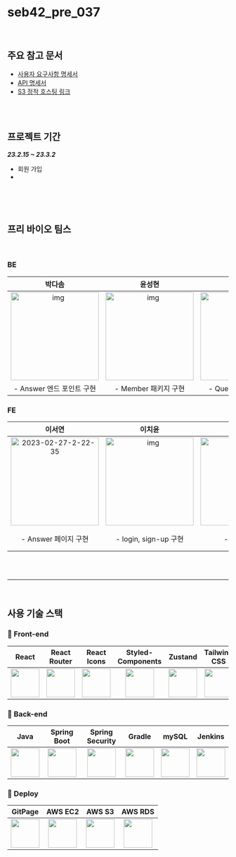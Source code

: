 # seb42_pre_037
<br/>

## 주요 참고 문서
* [사용자 요구사항 명세서](https://docs.google.com/spreadsheets/d/1W6gs6SVlXXQ3jqEcAF2doiMAQQFcrZjtNNPBmP6bwHQ/edit#gid=0)
* [API 명세서](https://documenter.getpostman.com/view/24686427/2s93CGSbPy)
* [S3 정적 호스팅 링크](http://37-stack-over-fe.s3-website.ap-northeast-2.amazonaws.com)


<br/>
<br/>

## 프로젝트 기간
***23.2.15 ~ 23.3.2***


* 회원 가입
* 


<br/>
<br/>
<br/>


## 프리 바이오 팀스
<br/>

### BE

|                            박다솜                            |                            윤성현                            |                            최유진                            |
| :----------------------------------------------------------: | :----------------------------------------------------------: | :----------------------------------------------------------: |
| <img src="https://i.pinimg.com/originals/b2/1a/9f/b21a9ff51a2b511b3680603887147f01.jpg" alt="img" width="200px" /> | <img src="https://mblogthumb-phinf.pstatic.net/20150622_12/haedameunah_1434947240506gnSIt_JPEG/vbbb.JPG?type=w800" alt="img" width = "200px"/> | <img src="https://suddenlycat.com/wp-content/uploads/2020/09/e69a4729748ea16a8ea50c7fa930d213.jpg" alt="img" width = "200px"/> |
|                     - Answer 엔드 포인트 구현                   |                     - Member 패키지 구현                     |                    - Question 패키지 구현                    |



### FE

|                            이서연                            |                            이치윤                            |                            김나영                            |                            이채욱                            |
| :----------------------------------------------------------: | :----------------------------------------------------------: | :----------------------------------------------------------: | :----------------------------------------------------------: |
| <img src="https://i.ibb.co/hd73F6f/2023-02-27-2-22-35.png" alt="2023-02-27-2-22-35" width = "200px"/> | <img src="https://encrypted-tbn0.gstatic.com/images?q=tbn:ANd9GcTYe-zIT7cyG-M6Vlla38oVJ6twus0auSO7tQ&usqp=CAU" alt="img" width = "200px" /> | <img src="https://t1.daumcdn.net/cfile/tistory/99FDB24D5C73932B01" alt="img" width = "200px" /> | <img src="https://i0.wp.com/dailypetcare.net/wp-content/uploads/2021/09/image-1.jpeg?resize=453%2C605&ssl=1" alt="img" width="200px" /> |
|                     - Answer 페이지 구현                     |                    - login, sign-up 구현                     |                        - layout 구현                         |                    - Question 페이지 구현<br/>- 공통 UI 컴포넌트                    |



<br/>
<br/>

---

<br/>



## 사용 기술 스택

### 💄 Front-end
| React | React Router | React Icons | Styled-<br>Components | Zustand | Tailwind CSS |
| :---: | :---: | :---: | :---: | :---: | :---: |
|  <img height="65" width="65" src="https://cdn.simpleicons.org/react/#61DAFB" /> |  <img height="65" width="65" src="https://cdn.simpleicons.org/reactrouter" /> |  <img height="65" width="65" src="https://camo.githubusercontent.com/48d099290b4cb2d7937bcd96e8497cf1845b54a810a6432c70cf944b60b40c77/68747470733a2f2f7261776769742e636f6d2f676f72616e67616a69632f72656163742d69636f6e732f6d61737465722f72656163742d69636f6e732e737667" />  |  <img height="65" width="65" src="https://cdn.simpleicons.org/styledComponents" /> | <img height="65" width="65" src="https://cdn.discordapp.com/attachments/1074553703329173596/1079638795395268689/bear.png" /> | <img height="65" width="65" src="https://cdn.simpleicons.org/tailwindcss" /> |

### 🧰 Back-end
| Java| Spring Boot | Spring Security | Gradle | mySQL | Jenkins |
| :---: | :---: | :---: | :---: | :---: | :---: |
|  <img height="65" width="65" src="https://user-images.githubusercontent.com/97998938/221740290-7f2b2f08-8ca2-46e3-88ff-30897cfe6d22.png" /> |  <img height="65" width="65" src="https://cdn.simpleicons.org/springboot/#6DB33F" /> |  <img height="65" width="65" src="https://cdn.simpleicons.org/springsecurity" /> |  <img height="65" width="65" src="https://cdn.simpleicons.org/gradle" />  |  <img height="65" width="65" src="https://cdn.simpleicons.org/mysql" /> | <img height="65" width="65" src="https://cdn.simpleicons.org/Jenkins" /> |

### 🔧 Deploy
| GitPage | AWS EC2 | AWS S3 | AWS RDS |
| :---: | :---: | :---: | :---: |
|  <img height="65" width="65" src="https://cdn.simpleicons.org/github" /> |  <img height="65" width="65" src="https://cdn.simpleicons.org/amazonec2" /> | <img height="65" width="65" src="https://cdn.simpleicons.org/amazons3" /> | <img height="65" width="65" src="https://cdn.simpleicons.org/amazonrds" />



